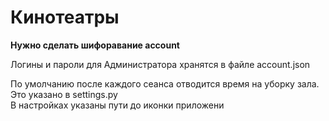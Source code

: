 # Кинотеатры
**Нужно сделать шифоравание account** 

Логины и пароли для Администратора хранятся в файле account.json  

По умолчанию после каждого сеанса отводится время на уборку зала.  
Это указано в settings.py  
В настройках указаны пути до иконки приложени
